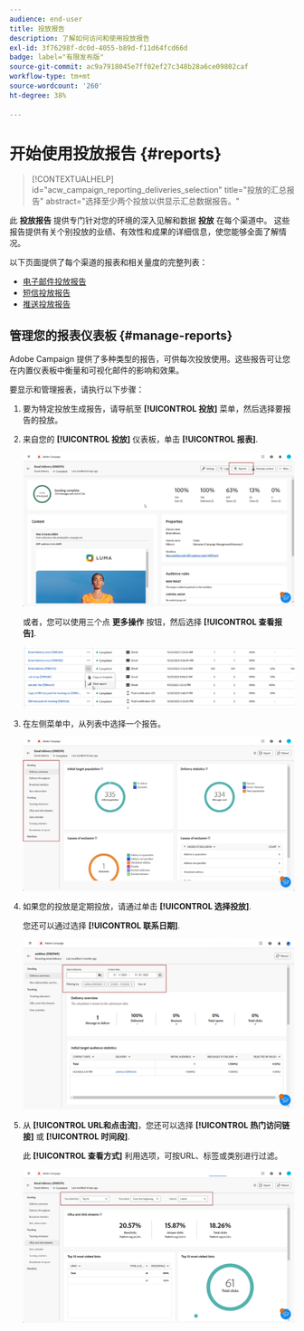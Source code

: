 ```yaml
---
audience: end-user
title: 投放报告
description: 了解如何访问和使用投放报告
exl-id: 3f76298f-dc0d-4055-b89d-f11d64fcd66d
badge: label="有限发布版"
source-git-commit: ac9a7918045e7ff02ef27c348b28a6ce09802caf
workflow-type: tm+mt
source-wordcount: '260'
ht-degree: 38%

---
```


# 开始使用投放报告 {#reports}

>[!CONTEXTUALHELP]
>id="acw_campaign_reporting_deliveries_selection"
>title="投放的汇总报告"
>abstract="选择至少两个投放以供显示汇总数据报告。"

此 **投放报告** 提供专门针对您的环境的深入见解和数据 **投放** 在每个渠道中。 这些报告提供有关个别投放的业绩、有效性和成果的详细信息，使您能够全面了解情况。

以下页面提供了每个渠道的报表和相关量度的完整列表：

* [电子邮件投放报告](email-report.md)
* [短信投放报告](sms-report.md)
* [推送投放报告](push-report.md)

## 管理您的报表仪表板 {#manage-reports}

Adobe Campaign 提供了多种类型的报告，可供每次投放使用。这些报告可让您在内置仪表板中衡量和可视化邮件的影响和效果。

要显示和管理报表，请执行以下步骤：

1. 要为特定投放生成报告，请导航至 **[!UICONTROL 投放]** 菜单，然后选择要报告的投放。

1. 来自您的 **[!UICONTROL 投放]** 仪表板，单击 **[!UICONTROL 报表]**.

   ![](assets/manage_delivery_report_1.png)

   或者，您可以使用三个点 **更多操作** 按钮，然后选择 **[!UICONTROL 查看报告]**.

   ![](assets/manage_delivery_report_2.png)

1. 在左侧菜单中，从列表中选择一个报告。

   ![](assets/manage_delivery_report_3.png)

1. 如果您的投放是定期投放，请通过单击 **[!UICONTROL 选择投放]**.

   您还可以通过选择 **[!UICONTROL 联系日期]**.

   ![](assets/delivery-recurring.png)

1. 从 **[!UICONTROL URL和点击流]**，您还可以选择 **[!UICONTROL 热门访问链接]** 或 **[!UICONTROL 时间段]**.

   此 **[!UICONTROL 查看方式]** 利用选项，可按URL、标签或类别进行过滤。

   ![](assets/manage_delivery_report_5.png)
